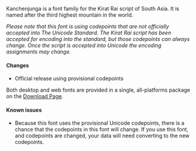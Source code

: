 
Kanchenjunga is a font family for the Kirat Rai script of South Asia. It is named after the third highest mountain in the world.

_Please note that this font is using codepoints that are not officially accepted into The Unicode Standard. The Kirat Rai script has been accepted for encoding into the standard, but those codepoints can always change. Once the script is accepted into Unicode the encoding assignments may change._

#### Changes

- Official release using provisional codepoints

Both desktop and web fonts are provided in a single, all-platforms package on the [Download Page](https://software.sil.org/kanchenjunga).

#### Known issues

- Because this font uses the provisional Unicode codepoints, there is a chance that the codepoints in this font will change. If you use this font, and codepoints are changed, your data will need converting to the new codepoints.


